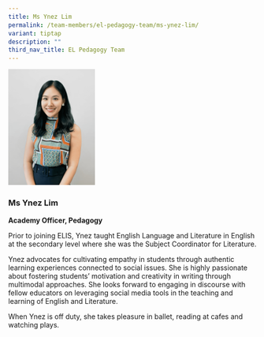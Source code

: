 ```yaml
---
title: Ms Ynez Lim
permalink: /team-members/el-pedagogy-team/ms-ynez-lim/
variant: tiptap
description: ""
third_nav_title: EL Pedagogy Team
---
```

<p></p><p></p><p></p><div class="isomer-image-wrapper"><img style="width: 35%;" height="auto" width="100%" alt="" src="/images/IMG_9405__1_.png"></div><h3><strong>Ms Ynez Lim</strong></h3><p><strong>Academy Officer, Pedagogy</strong></p><p></p><p>Prior to joining ELIS, Ynez taught English Language and Literature in English at the secondary level where she was the Subject Coordinator for Literature.</p><p>Ynez advocates for cultivating empathy in students through authentic learning experiences connected to social issues. She is highly passionate about fostering students’ motivation and creativity in writing through multimodal approaches. She looks forward to engaging in discourse with fellow educators on leveraging social media tools in the teaching and learning of English and Literature.</p><p>When Ynez is off duty, she takes pleasure in ballet, reading at cafes and watching plays.</p>
